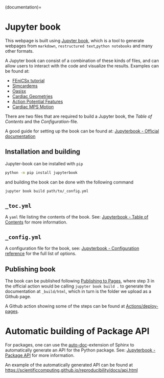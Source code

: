(documentation)=
# Jupyter book

This webpage is built using [Jupyter book](https://jupyterbook.org/en/stable/intro.html), which is a tool to generate webpages from `markdown`, `restructured text`,`python notebooks` and many other formats.

A Jupyter book can consist of a combination of these kinds of files, and can allow users to interact with the code and visualize the results.
Examples can be found at:
- [FEniCSx tutorial](https://jorgensd.github.io/dolfinx-tutorial/)
- [Simcardems](https://computationalphysiology.github.io/simcardems/)
- [Oasisx](https://computationalphysiology.github.io/oasisx/)
- [Cardiac Geometries](https://computationalphysiology.github.io/cardiac_geometries/)
- [Action Potential Features](https://computationalphysiology.github.io/ap_features/)
- [Cardiac MPS Motion](https://computationalphysiology.github.io/mps_motion/)

There are two files that are required to build a Jupyter book, the _Table of Contents_ and the _Configuration_-file.

A good guide for setting up the book can be found at: [Jupyterbook - Official documentation](https://jupyterbook.org/en/stable/start/create.html)

## Installation and building
Jupyter-book can be installed with `pip`
```bash
python -m pip install jupyterbook
```
and building the book can be done with the following command
```bash
jupyter book build path/to/_config.yml
```

## `_toc.yml`
A `yaml` file listing the contents of the book. See: [Jupyterbook - Table of Contents](https://jupyterbook.org/en/stable/structure/toc.html) for more information.

## `_config.yml`
A configuration file for the book, see: [Jupyterbook - Configuration reference](https://jupyterbook.org/en/stable/customize/config.html) for the full list of options.


## Publishing book
The book can be published following [Publishing to Pages](publishing-to-pages), where
step 3 in the official action would be calling `jupyter book build .` to generate the documentation at `_build/html`, which in turn is the folder we upload as a Github page.

A Github action showing some of the steps can be found at [Actions/deploy-pages](https://github.com/actions/deploy-pages#usage).


# Automatic building of Package API

For packages, one can use the [auto-doc](https://www.sphinx-doc.org/en/master/usage/extensions/autodoc.html)-extension of Sphinx to automatically generate an API for the Python package.
See: [Jupyterbook - Package API](https://jupyterbook.org/en/stable/advanced/developers.html?highlight=api#developer-workflows) for more information.

An example of the automatically generated API can be found at <https://scientificcomputing.github.io/reproducibility/docs/api.html>
